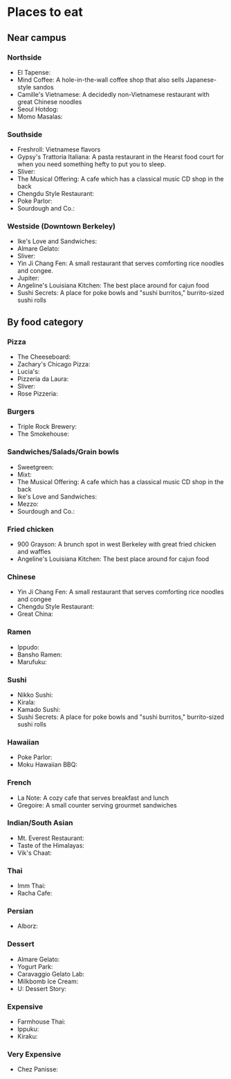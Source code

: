 # Places to eat

## Near campus

### Northside

* El Tapense:
* Mind Coffee: A hole-in-the-wall coffee shop that also sells Japanese-style sandos
* Camille's Vietnamese: A decidedly non-Vietnamese restaurant with great Chinese noodles
* Seoul Hotdog:
* Momo Masalas:

### Southside

* Freshroll: Vietnamese flavors 
* Gypsy's Trattoria Italiana: A pasta restaurant in the Hearst food court for when you need something hefty to put you to sleep.
* Sliver:
* The Musical Offering: A cafe which has a classical music CD shop in the back
* Chengdu Style Restaurant:
* Poke Parlor:
* Sourdough and Co.:

### Westside (Downtown Berkeley)

* Ike's Love and Sandwiches:
* Almare Gelato:
* Sliver:
* Yin Ji Chang Fen: A small restaurant that serves comforting rice noodles and congee.
* Jupiter:
* Angeline's Louisiana Kitchen: The best place around for cajun food
* Sushi Secrets: A place for poke bowls and "sushi burritos," burrito-sized sushi rolls

## By food category

### Pizza

* The Cheeseboard:
* Zachary's Chicago Pizza:
* Lucia's:
* Pizzeria da Laura:
* Sliver:
* Rose Pizzeria:

### Burgers

* Triple Rock Brewery:
* The Smokehouse:

### Sandwiches/Salads/Grain bowls

* Sweetgreen:
* Mixt:
* The Musical Offering: A cafe which has a classical music CD shop in the back
* Ike's Love and Sandwiches:
* Mezzo:
* Sourdough and Co.:

### Fried chicken

* 900 Grayson: A brunch spot in west Berkeley with great fried chicken and waffles
* Angeline's Louisiana Kitchen: The best place around for cajun food

### Chinese

* Yin Ji Chang Fen: A small restaurant that serves comforting rice noodles and congee
* Chengdu Style Restaurant:
* Great China:

### Ramen

* Ippudo:
* Bansho Ramen:
* Marufuku:

### Sushi

* Nikko Sushi:
* Kirala:
* Kamado Sushi:
* Sushi Secrets: A place for poke bowls and "sushi burritos," burrito-sized sushi rolls

### Hawaiian

* Poke Parlor:
* Moku Hawaiian BBQ:

### French

* La Note: A cozy cafe that serves breakfast and lunch
* Gregoire: A small counter serving grourmet sandwiches

### Indian/South Asian

* Mt. Everest Restaurant:
* Taste of the Himalayas:
* Vik's Chaat:

### Thai

* Imm Thai:
* Racha Cafe:

### Persian

* Alborz:

### Dessert

* Almare Gelato:
* Yogurt Park:
* Caravaggio Gelato Lab:
* Milkbomb Ice Cream:
* U: Dessert Story: 

### Expensive

* Farmhouse Thai:
* Ippuku:
* Kiraku:

### Very Expensive

* Chez Panisse:


